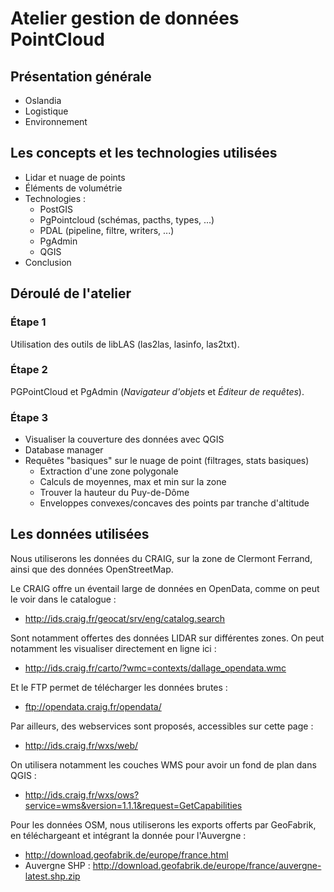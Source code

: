 # Atelier gestion de données PointCloud

## Présentation générale

- Oslandia
- Logistique
- Environnement

## Les concepts et les technologies utilisées

- Lidar et nuage de points
- Éléments de volumétrie
- Technologies :
  - PostGIS
  - PgPointcloud (schémas, pacths, types, ...)
  - PDAL (pipeline, filtre, writers, ...)
  - PgAdmin
  - QGIS
- Conclusion

## Déroulé de l'atelier

### Étape 1

Utilisation des outils de libLAS (las2las, lasinfo, las2txt).

### Étape 2

PGPointCloud et PgAdmin (*Navigateur d'objets* et *Éditeur de requêtes*).

### Étape 3

- Visualiser la couverture des données avec QGIS
- Database manager
- Requêtes "basiques" sur le nuage de point (filtrages, stats basiques)
  - Extraction d'une zone polygonale
  - Calculs de moyennes, max et min sur la zone
  - Trouver la hauteur du Puy-de-Dôme
  - Enveloppes convexes/concaves des points par tranche d'altitude

## Les données utilisées

Nous utiliserons les données du CRAIG, sur la zone de Clermont Ferrand, ainsi que des données OpenStreetMap.

Le CRAIG offre un éventail large de données en OpenData, comme on peut le voir dans le catalogue : 
- http://ids.craig.fr/geocat/srv/eng/catalog.search

Sont notamment offertes des données LIDAR sur différentes zones. On peut notamment les visualiser directement en ligne ici :
- http://ids.craig.fr/carto/?wmc=contexts/dallage_opendata.wmc

Et le FTP permet de télécharger les données brutes :
- ftp://opendata.craig.fr/opendata/

Par ailleurs, des webservices sont proposés, accessibles sur cette page :
- http://ids.craig.fr/wxs/web/

On utilisera notamment les couches WMS pour avoir un fond de plan dans QGIS :
- http://ids.craig.fr/wxs/ows?service=wms&version=1.1.1&request=GetCapabilities

Pour les données OSM, nous utiliserons les exports offerts par GeoFabrik, en téléchargeant et intégrant la donnée pour l'Auvergne :
- http://download.geofabrik.de/europe/france.html
- Auvergne SHP : http://download.geofabrik.de/europe/france/auvergne-latest.shp.zip
